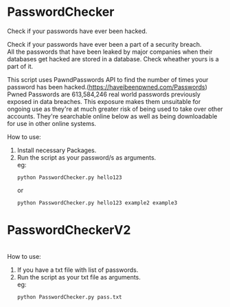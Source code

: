 # PasswordChecker
Check if your passwords have ever been hacked.

Check if your passwords have ever been a part of a security breach.</br>
All the passwords that have been leaked by major companies when their databases get hacked are stored in a database. Check wheather yours is a part of it.</br>

This script uses PawndPasswords API to find the number of times your password has been hacked.(https://haveibeenpwned.com/Passwords)</br>
Pwned Passwords are 613,584,246 real world passwords previously exposed in data breaches. This exposure makes them unsuitable for ongoing use as they're at much greater risk of being used to take over other accounts. They're searchable online below as well as being downloadable for use in other online systems.</br>

How to use:</br>
<ol>
<li>Install necessary Packages.</br></li>
<li>Run the script as your password/s as arguments.<br></li>
eg:

	python PasswordChecker.py hello123
or<br>

	python PasswordChecker.py hello123 example2 example3
</ol>


# PasswordCheckerV2
<br>
How to use:</br>
<ol>
<li>If you have a txt file with list of passwords.<br></li>
<li>Run the script as your txt file as arguments.<br></li>
eg:
		
	python PasswordChecker.py pass.txt
</ol>